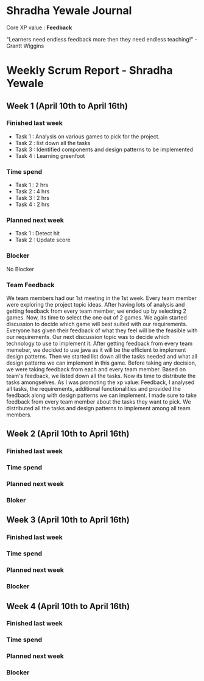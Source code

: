 # Shradha Yewale Journal 

Core XP value : **Feedback**

"Learners need endless feedback more then they need endless teaching!" - Grantt Wiggins

# Weekly Scrum Report - Shradha Yewale

## Week 1 (April 10th to April 16th)

### Finished last week
* Task 1 : Analysis on various games to pick for the project.
* Task 2 : list down all the tasks
* Task 3 : Identified components and design patterns to be implemented
* Task 4 : Learning greenfoot

### Time spend

* Task 1 : 2 hrs
* Task 2 : 4 hrs
* Task 3 : 2 hrs
* Task 4 : 2 hrs

### Planned next week
* Task 1 : Detect hit
* Task 2 : Update score

### Blocker
No Blocker

### Team Feedback
We team members had our 1st meeting in the 1st week. Every team member were exploring the project topic ideas. After having lots of analysis and getting feedback from every team member, we ended up by selecting 2 games. Now, its time to select the one out of 2 games. We again started discussion to decide which game will best suited with our requirements. Everyone has given their feedback of what they feel will be the feasible with our requirements.
Our next discussion topic was to decide which technology to use to implement it. After getting feedback from every team memeber, we decided to use java as it will be the efficient to implement design patterns. 
Then we started list down all the tasks needed and what all design patterns we can implement in this game. Before taking any decision, we were taking feedback from each and every team member. 
Based on team's feedback, we listed down all the tasks. Now its time to distribute the tasks amongselves. As I was promoting the xp value: Feedback, I analysed all tasks, the requirements, additional functionalities and provided the feedback along with design patterns we can implement. I made sure to take feedback from every team member about the tasks they want to pick. We distributed all the tasks and design patterns to implement among all team members.


## Week 2 (April 10th to April 16th)

### Finished last week


### Time spend


### Planned next week


### Bloker



## Week 3 (April 10th to April 16th)

### Finished last week

### Time spend



### Planned next week

### Blocker


## Week 4 (April 10th to April 16th)

### Finished last week


### Time spend


### Planned next week

### Blocker


